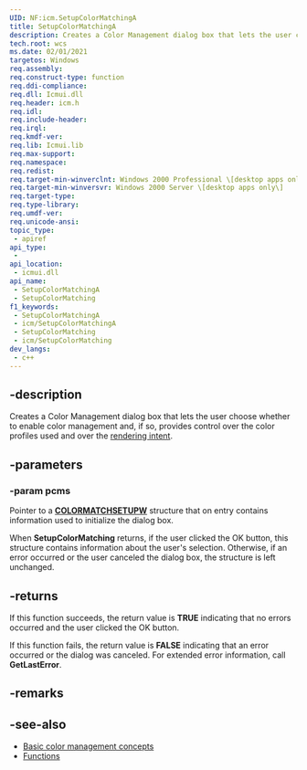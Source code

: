 ```yaml
---
UID: NF:icm.SetupColorMatchingA
title: SetupColorMatchingA
description: Creates a Color Management dialog box that lets the user choose whether to enable color management and, if so, provides control over the color profiles used and over the [rendering intent](r.md).
tech.root: wcs
ms.date: 02/01/2021
targetos: Windows
req.assembly: 
req.construct-type: function
req.ddi-compliance: 
req.dll: Icmui.dll
req.header: icm.h
req.idl: 
req.include-header: 
req.irql: 
req.kmdf-ver: 
req.lib: Icmui.lib
req.max-support: 
req.namespace: 
req.redist: 
req.target-min-winverclnt: Windows 2000 Professional \[desktop apps only\]
req.target-min-winversvr: Windows 2000 Server \[desktop apps only\]
req.target-type: 
req.type-library: 
req.umdf-ver: 
req.unicode-ansi: 
topic_type:
 - apiref
api_type:
 - 
api_location:
 - icmui.dll
api_name:
 - SetupColorMatchingA
 - SetupColorMatching
f1_keywords:
 - SetupColorMatchingA
 - icm/SetupColorMatchingA
 - SetupColorMatching
 - icm/SetupColorMatching
dev_langs:
 - c++
---
```


## -description

Creates a Color Management dialog box that lets the user choose whether to enable color management and, if so, provides control over the color profiles used and over the [rendering intent](r.md).

## -parameters

### -param pcms

Pointer to a [**COLORMATCHSETUPW**](/windows/win32/api/icm/ns-icm-colormatchsetupw) structure that on entry contains information used to initialize the dialog box.

When **SetupColorMatching** returns, if the user clicked the OK button, this structure contains information about the user's selection. Otherwise, if an error occurred or the user canceled the dialog box, the structure is left unchanged.

## -returns

If this function succeeds, the return value is **TRUE** indicating that no errors occurred and the user clicked the OK button.

If this function fails, the return value is **FALSE** indicating that an error occurred or the dialog was canceled. For extended error information, call **GetLastError**.

## -remarks

## -see-also

* [Basic color management concepts](ms536813\(v=vs.85\).md)
* [Functions](/windows/win32/wcs/functions)
